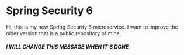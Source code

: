 # Spring Security 6

Hi, this is my new Spring Security 6 microservice. I want to improve the older version that is a public repository of mine.

##### I WILL CHANGE THIS MESSAGE WHEN IT'S DONE